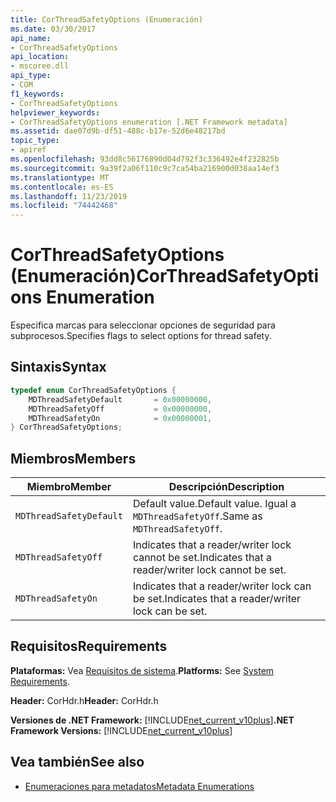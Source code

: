 ```yaml
---
title: CorThreadSafetyOptions (Enumeración)
ms.date: 03/30/2017
api_name:
- CorThreadSafetyOptions
api_location:
- mscoree.dll
api_type:
- COM
f1_keywords:
- CorThreadSafetyOptions
helpviewer_keywords:
- CorThreadSafetyOptions enumeration [.NET Framework metadata]
ms.assetid: dae07d9b-df51-488c-b17e-52d6e48217bd
topic_type:
- apiref
ms.openlocfilehash: 93dd8c56176890d04d792f3c336492e4f232825b
ms.sourcegitcommit: 9a39f2a06f110c9c7ca54ba216900d038aa14ef3
ms.translationtype: MT
ms.contentlocale: es-ES
ms.lasthandoff: 11/23/2019
ms.locfileid: "74442468"
---
```

# <a name="corthreadsafetyoptions-enumeration"></a><span data-ttu-id="4831a-102">CorThreadSafetyOptions (Enumeración)</span><span class="sxs-lookup"><span data-stu-id="4831a-102">CorThreadSafetyOptions Enumeration</span></span>

<span data-ttu-id="4831a-103">Especifica marcas para seleccionar opciones de seguridad para subprocesos.</span><span class="sxs-lookup"><span data-stu-id="4831a-103">Specifies flags to select options for thread safety.</span></span>

## <a name="syntax"></a><span data-ttu-id="4831a-104">Sintaxis</span><span class="sxs-lookup"><span data-stu-id="4831a-104">Syntax</span></span>

```cpp
typedef enum CorThreadSafetyOptions {
    MDThreadSafetyDefault       = 0x00000000,
    MDThreadSafetyOff           = 0x00000000,
    MDThreadSafetyOn            = 0x00000001,
} CorThreadSafetyOptions;
```

## <a name="members"></a><span data-ttu-id="4831a-105">Miembros</span><span class="sxs-lookup"><span data-stu-id="4831a-105">Members</span></span>

|<span data-ttu-id="4831a-106">Miembro</span><span class="sxs-lookup"><span data-stu-id="4831a-106">Member</span></span>|<span data-ttu-id="4831a-107">Descripción</span><span class="sxs-lookup"><span data-stu-id="4831a-107">Description</span></span>|
|------------|-----------------|
|`MDThreadSafetyDefault`|<span data-ttu-id="4831a-108">Default value.</span><span class="sxs-lookup"><span data-stu-id="4831a-108">Default value.</span></span> <span data-ttu-id="4831a-109">Igual a `MDThreadSafetyOff`.</span><span class="sxs-lookup"><span data-stu-id="4831a-109">Same as `MDThreadSafetyOff`.</span></span>|
|`MDThreadSafetyOff`|<span data-ttu-id="4831a-110">Indicates that a reader/writer lock cannot be set.</span><span class="sxs-lookup"><span data-stu-id="4831a-110">Indicates that a reader/writer lock cannot be set.</span></span>|
|`MDThreadSafetyOn`|<span data-ttu-id="4831a-111">Indicates that a reader/writer lock can be set.</span><span class="sxs-lookup"><span data-stu-id="4831a-111">Indicates that a reader/writer lock can be set.</span></span>|

## <a name="requirements"></a><span data-ttu-id="4831a-112">Requisitos</span><span class="sxs-lookup"><span data-stu-id="4831a-112">Requirements</span></span>

<span data-ttu-id="4831a-113">**Plataformas:** Vea [Requisitos de sistema](../../../../docs/framework/get-started/system-requirements.md).</span><span class="sxs-lookup"><span data-stu-id="4831a-113">**Platforms:** See [System Requirements](../../../../docs/framework/get-started/system-requirements.md).</span></span>

<span data-ttu-id="4831a-114">**Header:** CorHdr.h</span><span class="sxs-lookup"><span data-stu-id="4831a-114">**Header:** CorHdr.h</span></span>

<span data-ttu-id="4831a-115">**Versiones de .NET Framework:** [!INCLUDE[net_current_v10plus](../../../../includes/net-current-v10plus-md.md)]</span><span class="sxs-lookup"><span data-stu-id="4831a-115">**.NET Framework Versions:** [!INCLUDE[net_current_v10plus](../../../../includes/net-current-v10plus-md.md)]</span></span>

## <a name="see-also"></a><span data-ttu-id="4831a-116">Vea también</span><span class="sxs-lookup"><span data-stu-id="4831a-116">See also</span></span>

- [<span data-ttu-id="4831a-117">Enumeraciones para metadatos</span><span class="sxs-lookup"><span data-stu-id="4831a-117">Metadata Enumerations</span></span>](../../../../docs/framework/unmanaged-api/metadata/metadata-enumerations.md)
